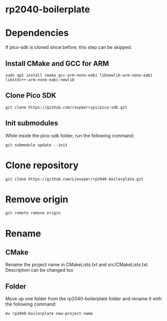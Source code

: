 # rp2040-boilerplate

# Dependencies

If pico-sdk is cloned since before, this step can be skipped.

## Install CMake and GCC for ARM

```
sudo apt install cmake gcc-arm-none-eabi libnewlib-arm-none-eabi libstdc++-arm-none-eabi-newlib
```

## Clone Pico SDK

```
git clone https://github.com/raspberrypi/pico-sdk.git
```

## Init submodules

While inside the pico-sdk folder, run the following command:

```
git submodule update --init
```

# Clone repository

```
git clone https://github.com/Linusper/rp2040-boilerplate.git
```

# Remove origin

```
git remote remove origin
```

# Rename

## CMake

Rename the project name in CMakeLists.txt and src/CMakeLists.txt.
Description can be changed too

## Folder

Move up one folder from the rp2040-boilerplate folder and rename it with the following command:

```
mv rp2040-boilerplate new-project-name
```
